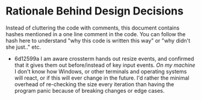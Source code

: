 # Rationale Behind Design Decisions

Instead of cluttering the code with comments, this document contains hashes
mentioned in a one line comment in the code. You can follow the hash here to
understand "why this code is written this way" or "why didn't she just.." etc.

- 6d12599a
    I am aware crossterm hands out resize events, and confirmed that it
    gives them out before/instead of key input events. *On my machine*
    I don't know how Windows, or other terminals and operating systems
    will react, or if this will ever change in the future. I'd rather
    the minimal overhead of re-checking the size every iteration than
    having the program panic because of breaking changes or edge cases.


